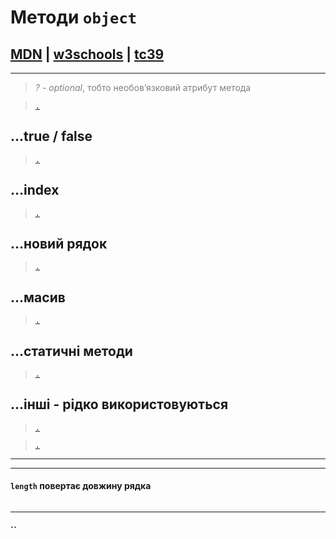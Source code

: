 <!-- Вимкнути prettier для рядка чи шматка коду -->
<!-- prettier-ignore -->
<!-- prettier-ignore-start -->
<!-- prettier-ignore-end -->

# Методи `object`

## [MDN](https://developer.mozilla.org/en-US/docs/Web/JavaScript/Reference/Global_Objects/String) | [w3schools](https://www.w3schools.com/jsref/jsref_obj_string.asp) | [tc39](https://tc39.es/ecma262/#sec-properties-of-the-string-prototype-object)

---

> <span style="color:gray">_? - optional_, тобто необовʼязковий атрибут метода</span>

> [`.`]()

## ...true / false

> [`.`]()

## ...index

> [`.`]()

## ...новий рядок

> [`.`]()

## ...масив

> [`.`]()

## ...статичні методи

> [`.`]()

## ...інші - рідко використовуються

> [`.`]()

> [`.`]()

---

---

#### `length` повертає довжину рядка

```js

```

---

#### ``

```js

```
